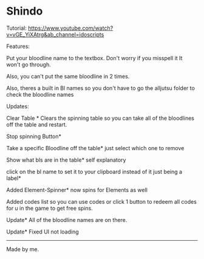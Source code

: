 # Shindo

Tutorial: https://www.youtube.com/watch?v=vGE_YiXAtrg&ab_channel=idoscripts

Features:

Put your bloodline name to the textbox. Don't worry if you misspell it It won't go through.

Also, you can't put the same bloodline in 2 times.

Also, theres a built in Bl names so you don't have to go the alljutsu folder to check the bloodline names

Updates:

Clear Table * Clears the spinning table so you can take all of the bloodlines off the table and restart.

Stop spinning Button*

Take a specific Bloodline off the table* just select which one to remove

Show what bls are in the table* self explanatory

click on the bl name to set it to your clipboard instead of it just being a label*

Added Element-Spinner* now spins for Elements as well

Added codes list so you can use codes or click 1 button to redeem all codes for u in the game to get free spins.

Update* All of the bloodline names are on there.

Update* Fixed UI not loading

-----------------------------------------------------------------------

Made by me.
